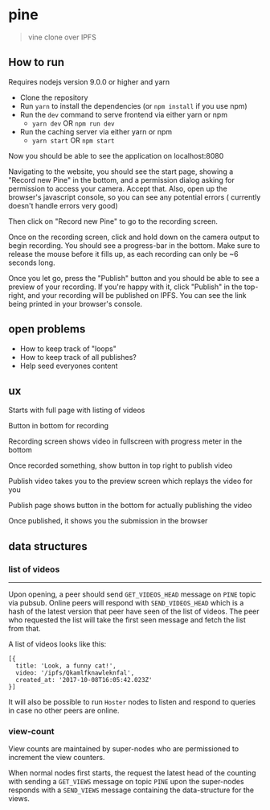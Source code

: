 # pine
> vine clone over IPFS

## How to run

Requires nodejs version 9.0.0 or higher and yarn

- Clone the repository
- Run `yarn` to install the dependencies (or `npm install` if you use npm)
- Run the `dev` command to serve frontend via either yarn or npm
  - `yarn dev` OR `npm run dev`
- Run the caching server via either yarn or npm
  - `yarn start` OR `npm start`

Now you should be able to see the application on localhost:8080

Navigating to the website, you should see the start page, showing
a "Record new Pine" in the bottom, and a permission dialog asking
for permission to access your camera. Accept that. Also, open up the
browser's javascript console, so you can see any potential errors (
currently doesn't handle errors very good)

Then click on "Record new Pine" to go to the recording screen.

Once on the recording screen, click and hold down on the camera
output to begin recording. You should see a progress-bar in the
bottom. Make sure to release the mouse before it fills up, as each
recording can only be ~6 seconds long.

Once you let go, press the "Publish" button and you should be able
to see a preview of your recording. If you're happy with it, click
"Publish" in the top-right, and your recording will be published
on IPFS. You can see the link being printed in your browser's
console.

## open problems

- How to keep track of "loops"
- How to keep track of all publishes?
- Help seed everyones content

## ux

Starts with full page with listing of videos

Button in bottom for recording

Recording screen shows video in fullscreen with
progress meter in the bottom

Once recorded something, show button in top right
to publish video

Publish video takes you to the preview screen which
replays the video for you

Publish page shows button in the bottom for actually
publishing the video

Once published, it shows you the submission in
the browser

## data structures

### list of videos

----------------

Upon opening, a peer should send `GET_VIDEOS_HEAD` message on `PINE` topic via
pubsub. Online peers will respond with `SEND_VIDEOS_HEAD` which is a hash of
the latest version that peer have seen of the list of videos. The peer who
requested the list will take the first seen message and fetch the list from that.

A list of videos looks like this:

```
[{
  title: 'Look, a funny cat!',
  video: '/ipfs/Qkamlfknawleknfal',
  created_at: '2017-10-08T16:05:42.023Z'
}]
```

It will also be possible to run `Hoster` nodes to listen and respond to queries
in case no other peers are online.

### view-count

View counts are maintained by super-nodes who are permissioned to increment the
view counters.

When normal nodes first starts, the request the latest head of the counting with
sending a `GET_VIEWS` message on topic `PINE` upon the super-nodes responds with
a `SEND_VIEWS` message containing the data-structure for the views.
